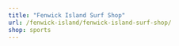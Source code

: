 ```yaml
---
title: "Fenwick Island Surf Shop"
url: /fenwick-island/fenwick-island-surf-shop/
shop: sports
---
```

